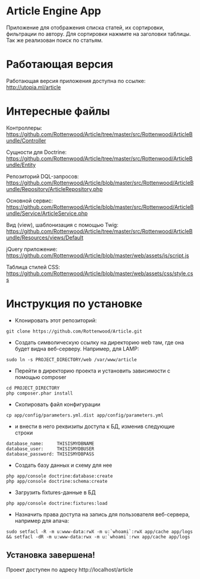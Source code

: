 Article Engine App
===========
Приложение для отображения списка статей, их сортировки, фильтрации по автору. Для сортировки нажмите на заголовки таблицы. Так же реализован поиск по статьям.

Работающая версия
=================
Работающая версия приложения доступна по ссылке: http://utopia.ml/article

Интересные файлы
======================
Контроллеры: https://github.com/Rottenwood/Article/tree/master/src/Rottenwood/ArticleBundle/Controller

Сущности для Doctrine: https://github.com/Rottenwood/Article/tree/master/src/Rottenwood/ArticleBundle/Entity

Репозиторий DQL-запросов: https://github.com/Rottenwood/Article/blob/master/src/Rottenwood/ArticleBundle/Repository/ArticleRepository.php

Основной сервис: https://github.com/Rottenwood/Article/blob/master/src/Rottenwood/ArticleBundle/Service/ArticleService.php

Вид (view), шаблонизация с помощью Twig: https://github.com/Rottenwood/Article/tree/master/src/Rottenwood/ArticleBundle/Resources/views/Default

jQuery приложение: https://github.com/Rottenwood/Article/blob/master/web/assets/js/script.js

Таблица стилей CSS: https://github.com/Rottenwood/Article/blob/master/web/assets/css/style.css


Инструкция по установке
=======================
* Клонировать этот репозиторий:
~~~console
git clone https://github.com/Rottenwood/Article.git
~~~

* Создать символическую ссылку на директорию web там, где она будет видна веб-серверу. Например, для LAMP:
~~~
sudo ln -s PROJECT_DIRECTORY/web /var/www/article
~~~

* Перейти в директорию проекта и установить зависимости с помощью composer
~~~
cd PROJECT_DIRECTORY
php composer.phar install
~~~

* Скопировать файл конфигурации
~~~
cp app/config/parameters.yml.dist app/config/parameters.yml
~~~

* и внести в него реквизиты доступа к БД, изменив следующие строки
~~~
database_name:     THISISMYDBNAME
database_user:     THISISMYDBUSER
database_password: THISISMYDBPASS
~~~

* Создать базу данных и схему для нее
~~~
php app/console doctrine:database:create
php app/console doctrine:schema:create
~~~

* Загрузить fixtures-данные в БД
~~~
php app/console doctrine:fixtures:load
~~~

* Назначить права доступа на запись для пользователя веб-сервера, например для апача:
~~~
sudo setfacl -R -m u:www-data:rwX -m u:`whoami`:rwX app/cache app/logs && setfacl -dR -m u:www-data:rwx -m u:`whoami`:rwx app/cache app/logs
~~~

## Установка завершена!
Проект доступен по адресу http://localhost/article
